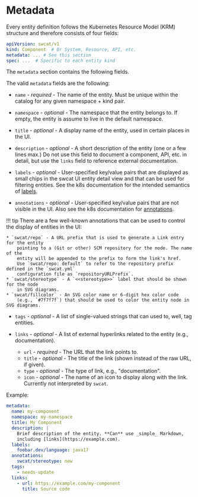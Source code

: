 # Metadata

Every entity definition follows the Kubernetes Resource Model (KRM) structure
and therefore consists of four fields:

```yaml
apiVersion: swcat/v1
kind: Component  # Or System, Resource, API, etc.
metadata: ... # See this section
spec: ...  # Specific to each entity kind
```

The `metadata` section contains the following fields.

The valid `metadata` fields are the following:

* `name` - *required* - The name of the entity. Must be unique within the catalog
    for any given namespace + kind pair.

* `namespace` - *optional* - The namespace that the entity belongs to.
    If empty, the entity is assume to live in the default namespace.

* `title` - *optional* - A display name of the entity, used in certain places in the UI.

* `description` - *optional* - A short description of the entity (one or a few lines max.)
    Do not use this field to document a component, API, etc. in detail, but use
    the `links` field to reference external documentation.

* `labels` - *optional* - User-specified key/value pairs
    that are displayed as small chips in the swcat UI entity detail view and
    that can be used for filtering entities.
    See the k8s documentation for the intended semantics of
    [labels](https://kubernetes.io/docs/concepts/overview/working-with-objects/labels/).

* `annotations` - *optional* - User-specified key/value pairs that are not visible in the UI.
    Also see the k8s documentation for
    [annotations](https://kubernetes.io/docs/concepts/overview/working-with-objects/annotations/).

!!! tip
    There are a few well-known annotations that can be used to control the display
    of entities in the UI:

    * `swcat/repo` - A URL prefix that is used to generate a Link entry for the entity
        pointing to a (Git or other) SCM repository for the node. The name of the
        entity will be appended to the prefix to form the link's href.
        Use `swcat/repo: default` to refer to the repository prefix defined in the `swcat.yml`
        configuration file as `repositoryURLPrefix`.
    * `swcat/stereotype` - A `<<stereotype>>` label that should be shown for the node
        in SVG diagrams.
    * `swcat/fillcolor` - An SVG color name or 6-digit hex color code
        (e.g., `#7f7f7f`) that should be used to color the entity node in SVG diagrams.

* `tags` - *optional* - A list of single-valued strings that can used to, well,
    tag entities.

* `links` - *optional* - A list of external hyperlinks related to the entity
    (e.g., documentation).

    * `url` - *required* - The URL that the link points to.
    * `title` - *optional* - The title of the link (shown instead of the raw URL, if given).
    * `type` - *optional* - The type of link, e.g., "documentation".
    * `icon` - *optional* - The name of an icon to display along with the link.
        Currently not interpreted by `swcat`.

Example:

```yaml
metadata:
  name: my-component
  namespace: my-namespace
  title: My Component
  description: |
    Brief description of the entity. **Can** use _simple_ Markdown,
    including [links](https://example.com).
  labels:
    foobar.dev/language: java17
  annotations:
    swcat/stereotype: new
  tags:
    - needs-update
  links:
    - url: https://example.com/my-component
      title: Source code
```
